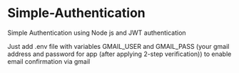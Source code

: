 # Simple-Authentication
Simple Authentication using Node js and JWT authentication

Just add .env file with variables GMAIL_USER and GMAIL_PASS (your gmail address and password for app (after applying 2-step verification)) to enable email confirmation
via gmail
